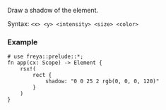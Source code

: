 Draw a shadow of the element.

Syntax: `<x> <y> <intensity> <size> <color>`

### Example

```rust, no_run
# use freya::prelude::*;
fn app(cx: Scope) -> Element {
    rsx!(
        rect {
            shadow: "0 0 25 2 rgb(0, 0, 0, 120)"
        }
    )
}
```